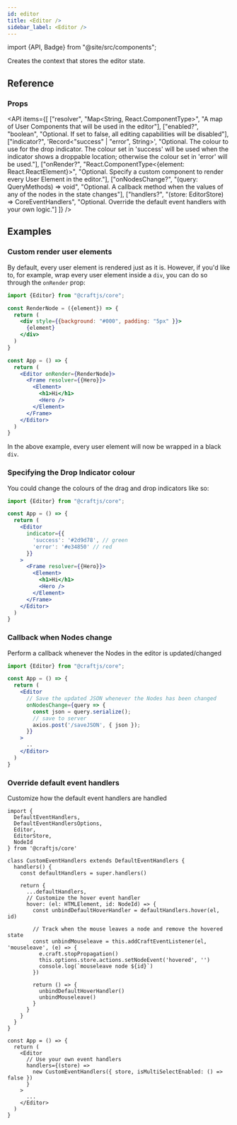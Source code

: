 ```yaml
---
id: editor
title: <Editor />
sidebar_label: <Editor />
---
```


import {API, Badge} from "@site/src/components";

<Badge type="component" />

Creates the context that stores the editor state.

## Reference
### Props
<API items={[
  ["resolver", "Map<String, React.ComponentType>", "A map of User Components that will be used in the editor"],
  ["enabled?", "boolean", "Optional. If set to false, all editing capabilities will be disabled"],
  ["indicator?", 'Record<"success" | "error", String>', "Optional. The colour to use for the drop indicator. The colour set in 'success' will be used when the indicator shows a droppable location; otherwise the colour set in 'error' will be used."],
  ["onRender?", "React.ComponentType<{element: React.ReactElement}>", "Optional. Specify a custom component to render every User Element in the editor."],
  ["onNodesChange?", "(query: QueryMethods) => void", "Optional. A callback method when the values of any of the nodes in the state changes"],
  ["handlers?", "(store: EditorStore) => CoreEventHandlers", "Optional. Override the default event handlers with your own logic."]
]} />


## Examples

### Custom render user elements
By default, every user element is rendered just as it is. However, if you'd like to, for example, wrap every user element inside a `div`, you can do so through the `onRender` prop:

```jsx {3-9,13}
import {Editor} from "@craftjs/core";

const RenderNode = ({element}) => {
  return (
    <div style={{background: "#000", padding: "5px" }}>
      {element}
    </div>
  )
}

const App = () => {
  return (
    <Editor onRender={RenderNode}>
      <Frame resolver={{Hero}}>
        <Element>
          <h1>Hi</h1>
          <Hero />
        </Element>
      </Frame>
    </Editor>
  )
}
```
In the above example, every user element will now be wrapped in a black `div`.

### Specifying the Drop Indicator colour

You could change the colours of the drag and drop indicators like so:

```jsx {6-9}
import {Editor} from "@craftjs/core";

const App = () => {
  return (
    <Editor
      indicator={{
        'success': '#2d9d78', // green
        'error': '#e34850' // red
      }}
    >
      <Frame resolver={{Hero}}>
        <Element>
          <h1>Hi</h1>
          <Hero />
        </Element>
      </Frame>
    </Editor>
  )
}
```


### Callback when Nodes change

Perform a callback whenever the Nodes in the editor is updated/changed

```jsx {6-11}
import {Editor} from "@craftjs/core";

const App = () => {
  return (
    <Editor
      // Save the updated JSON whenever the Nodes has been changed
      onNodesChange={query => {
        const json = query.serialize();
        // save to server
        axios.post('/saveJSON', { json });
      }}
    >
      ..
    </Editor>
  )
}
```


### Override default event handlers
Customize how the default event handlers are handled

```tsx {9-35,41-43}
import {
  DefaultEventHandlers,
  DefaultEventHandlersOptions,
  Editor,
  EditorStore,
  NodeId
} from '@craftjs/core'

class CustomEventHandlers extends DefaultEventHandlers {
  handlers() {
    const defaultHandlers = super.handlers()

    return {
      ...defaultHandlers,
      // Customize the hover event handler
      hover: (el: HTMLElement, id: NodeId) => {
        const unbindDefaultHoverHandler = defaultHandlers.hover(el, id)

        // Track when the mouse leaves a node and remove the hovered state
        const unbindMouseleave = this.addCraftEventListener(el, 'mouseleave', (e) => {
          e.craft.stopPropagation()
          this.options.store.actions.setNodeEvent('hovered', '')
          console.log(`mouseleave node ${id}`)
        })

        return () => {
          unbindDefaultHoverHandler()
          unbindMouseleave()
        }
      }
    }
  }
}

const App = () => {
  return (
    <Editor
      // Use your own event handlers
      handlers={(store) =>
        new CustomEventHandlers({ store, isMultiSelectEnabled: () => false })
      }
    >
      ...
    </Editor>
  )
}
```
